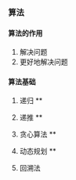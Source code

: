 ### 算法

#### 算法的作用

1. 解决问题
2. 更好地解决问题

#### 算法基础

1. 递归 \*\*
2. 递推 \*\*

3. 贪心算法 \*\*
4. 动态规划 \*\*
5. 回溯法
